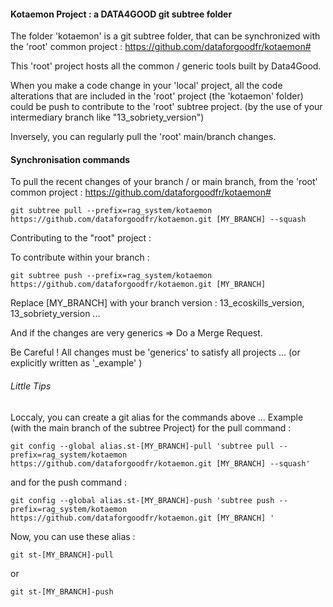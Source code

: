 #### Kotaemon Project : a DATA4GOOD git subtree folder


The folder 'kotaemon' is a git subtree folder, that can be synchronized with the 'root' common project : https://github.com/dataforgoodfr/kotaemon#

This 'root' project hosts all the common / generic tools built by Data4Good.

When you make a code change in your 'local' project, all the code alterations that are included in the 'root' project (the 'kotaemon' folder) could be push to contribute to the 'root' subtree project. (by the use of your intermediary branch like "13_sobriety_version")

Inversely, you can regularly pull the 'root' main/branch changes.

#### Synchronisation commands

To pull the recent changes of your branch / or main branch, from the 'root' common project : https://github.com/dataforgoodfr/kotaemon#

```git subtree pull --prefix=rag_system/kotaemon https://github.com/dataforgoodfr/kotaemon.git [MY_BRANCH] --squash```

Contributing to the "root" project :

To contribute within your branch :

```git subtree push --prefix=rag_system/kotaemon  https://github.com/dataforgoodfr/kotaemon.git [MY_BRANCH]```

Replace [MY_BRANCH] with your branch version : 13_ecoskills_version, 13_sobriety_version ...

And if the changes are very generics => Do a Merge Request.

Be Careful ! All changes must be 'generics' to satisfy all projects ... (or explicitly written as '_example' )


###### Little Tips

Loccaly, you can create a git alias for the commands above ... Example (with the main branch of the subtree Project) for the pull command :

```git config --global alias.st-[MY_BRANCH]-pull 'subtree pull --prefix=rag_system/kotaemon https://github.com/dataforgoodfr/kotaemon.git [MY_BRANCH] --squash' ```

and for the push command : 

```git config --global alias.st-[MY_BRANCH]-push 'subtree push --prefix=rag_system/kotaemon  https://github.com/dataforgoodfr/kotaemon.git [MY_BRANCH] ' ```

Now, you can use these alias :


```git st-[MY_BRANCH]-pull ```

or 

```git st-[MY_BRANCH]-push ```
